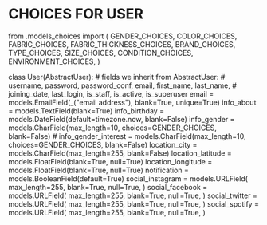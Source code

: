 # CHOICES FOR USER
from .models_choices import (
    GENDER_CHOICES,
    COLOR_CHOICES,
    FABRIC_CHOICES,
    FABRIC_THICKNESS_CHOICES,
    BRAND_CHOICES,
    TYPE_CHOICES,
    SIZE_CHOICES,
    CONDITION_CHOICES,
    ENVIRONMENT_CHOICES,
)


class User(AbstractUser):
    # fields we inherit from AbstractUser:
    # username, password, password_conf, email, first_name, last_name,
    # joining_date, last_login, is_staff, is_active, is_superuser
    email = models.EmailField(_("email address"), blank=True, unique=True)
    info_about = models.TextField(blank=True)
    info_birthday = models.DateField(default=timezone.now, blank=False)
    info_gender = models.CharField(max_length=10, choices=GENDER_CHOICES, blank=False)
    # info_gender_interest = models.CharField(max_length=10, choices=GENDER_CHOICES, blank=False)
    location_city = models.CharField(max_length=255, blank=False)
    location_latitude = models.FloatField(blank=True, null=True)
    location_longitude = models.FloatField(blank=True, null=True)
    notification = models.BooleanField(default=True)
    social_instagram = models.URLField(
        max_length=255,
        blank=True,
        null=True,
    )
    social_facebook = models.URLField(
        max_length=255,
        blank=True,
        null=True,
    )
    social_twitter = models.URLField(
        max_length=255,
        blank=True,
        null=True,
    )
    social_spotify = models.URLField(
        max_length=255,
        blank=True,
        null=True,
    )